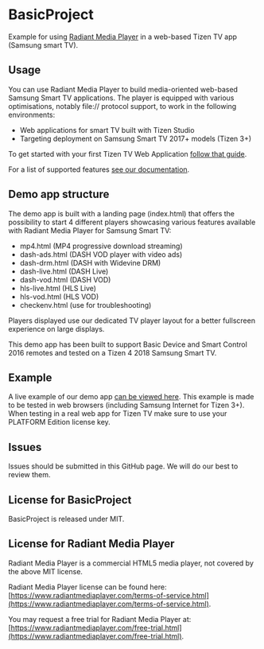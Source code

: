 # BasicProject
Example for using [Radiant Media Player](https://www.radiantmediaplayer.com) in a web-based Tizen TV app (Samsung smart TV).

## Usage
You can use Radiant Media Player to build media-oriented web-based Samsung Smart TV applications. 
The player is equipped with various optimisations, notably file:// protocol support, to work in the following environments:
- Web applications for smart TV built with Tizen Studio
- Targeting deployment on Samsung Smart TV 2017+ models (Tizen 3+)

To get started with your first Tizen TV Web Application [follow that guide](https://docs.tizen.org/application/web/get-started/tv/first-app).

For a list of supported features [see our documentation](https://www.radiantmediaplayer.com/docs/latest/smart-tv.html#tv-app-supported-features).

## Demo app structure
The demo app is built with a landing page (index.html) that offers the possibility to start 4 different players showcasing various features available with Radiant Media Player for Samsung Smart TV:
- mp4.html (MP4 progressive download streaming)
- dash-ads.html (DASH VOD player with video ads)
- dash-drm.html (DASH with Widevine DRM)
- dash-live.html (DASH Live)
- dash-vod.html (DASH VOD)
- hls-live.html (HLS Live)
- hls-vod.html (HLS VOD)
- checkenv.html (use for troubleshooting)

Players displayed use our dedicated TV player layout for a better fullscreen experience on large displays.

This demo app has been built to support Basic Device and Smart Control 2016 remotes and tested on a Tizen 4 2018 Samsung Smart TV.

## Example
A live example of our demo app [can be viewed here](https://www.radiantmediaplayer.com/smarttv/). This example 
is made to be tested in web browsers (including Samsung Internet for Tizen 3+). When testing in a real web app for Tizen TV make sure to use your PLATFORM Edition license key. 

## Issues
Issues should be submitted in this GitHub page. We will do our best to review them.

## License for BasicProject
BasicProject is released under MIT.

## License for Radiant Media Player
Radiant Media Player is a commercial HTML5 media player, not covered by the above MIT license. 

Radiant Media Player license can be found here: [https://www.radiantmediaplayer.com/terms-of-service.html](https://www.radiantmediaplayer.com/terms-of-service.html). 

You may request a free trial for Radiant Media Player at: [https://www.radiantmediaplayer.com/free-trial.html](https://www.radiantmediaplayer.com/free-trial.html).
